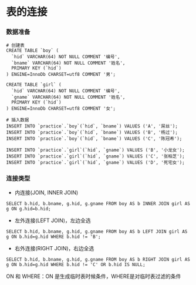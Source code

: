 # 表的连接



### 数据准备

```mysql
# 创建表
CREATE TABLE `boy` (
  `hid` VARCHAR(64) NOT NULL COMMENT '编号',
  `bname` VARCHAR(64) NOT NULL COMMENT '姓名',
  PRIMARY KEY (`hid`)
) ENGINE=InnoDb CHARSET=utf8 COMMENT '男';

CREATE TABLE `girl` (
  `hid` VARCHAR(64) NOT NULL COMMENT '编号',
  `gname` VARCHAR(64) NOT NULL COMMENT '姓名',
  PRIMARY KEY (`hid`)
) ENGINE=InnoDb CHARSET=utf8 COMMENT '女';

# 插入数据
INSERT INTO `practice`.`boy`(`hid`, `bname`) VALUES ('A', '屌丝');
INSERT INTO `practice`.`boy`(`hid`, `bname`) VALUES ('B', '杨过');
INSERT INTO `practice`.`boy`(`hid`, `bname`) VALUES ('C', '陈冠希');

INSERT INTO `practice`.`girl`(`hid`, `gname`) VALUES ('B', '小龙女');
INSERT INTO `practice`.`girl`(`hid`, `gname`) VALUES ('C', '张柏芝');
INSERT INTO `practice`.`girl`(`hid`, `gname`) VALUES ('D', '死宅女');
```



### 连接类型

* 内连接(JOIN, INNER JOIN)

```mysql
SELECT b.hid, b.bname, g.hid, g.gname FROM boy AS b INNER JOIN girl AS g ON g.hid=b.hid;
```



* 左外连接(LEFT JOIN)，左边全选


```mysql
SELECT b.hid, b.bname, g.hid, g.gname FROM boy AS b LEFT JOIN girl AS g ON b.hid=g.hid WHERE b.hid != 'B';
```




* 右外连接(RIGHT JOIN)，右边全选

```mysql
SELECT b.hid, b.bname, g.hid, g.gname FROM boy AS b RIGHT JOIN girl AS g ON b.hid=g.hid WHERE b.hid != 'C' OR b.hid IS NULL;
```



ON 和 WHERE：ON 是生成临时表时候条件，WHERE是对临时表过滤的条件

